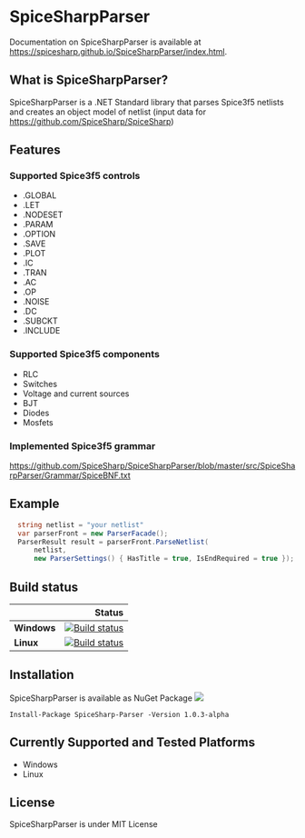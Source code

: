 # SpiceSharpParser
Documentation on SpiceSharpParser is available at <https://spicesharp.github.io/SpiceSharpParser/index.html>.

## What is SpiceSharpParser?
SpiceSharpParser is a .NET Standard library that parses Spice3f5 netlists and creates an object model of netlist (input data for <https://github.com/SpiceSharp/SpiceSharp>)

## Features
### Supported Spice3f5 controls
* .GLOBAL
* .LET
* .NODESET 
* .PARAM
* .OPTION
* .SAVE
* .PLOT
* .IC
* .TRAN
* .AC
* .OP
* .NOISE
* .DC
* .SUBCKT
* .INCLUDE

### Supported Spice3f5 components
* RLC
* Switches
* Voltage and current sources
* BJT 
* Diodes
* Mosfets

### Implemented Spice3f5 grammar
<https://github.com/SpiceSharp/SpiceSharpParser/blob/master/src/SpiceSharpParser/Grammar/SpiceBNF.txt>

## Example

```csharp
  string netlist = "your netlist"
  var parserFront = new ParserFacade();
  ParserResult result = parserFront.ParseNetlist(
      netlist, 
      new ParserSettings() { HasTitle = true, IsEndRequired = true });

```

## Build status

|    | Status |
|:---|----------------:|
|**Windows**|[![Build status](https://ci.appveyor.com/api/projects/status/d8tpj2hm3hcullmw/branch/master?svg=true)](https://ci.appveyor.com/project/marcin-golebiowski/spicesharpparser/branch/master)|
|**Linux**|[![Build status](https://travis-ci.org/SpiceSharp/SpiceSharpParser.svg?branch=master)](https://travis-ci.org/SpiceSharp/SpiceSharpParser?branch=master)|


## Installation

SpiceSharpParser is available as NuGet Package 
[<img src="https://img.shields.io/nuget/vpre/SpiceSharp-Parser.svg">]( https://www.nuget.org/packages/SpiceSharp-Parser)

```
Install-Package SpiceSharp-Parser -Version 1.0.3-alpha	
```






## Currently Supported and Tested Platforms
* Windows
* Linux

## License
SpiceSharpParser is under MIT License

